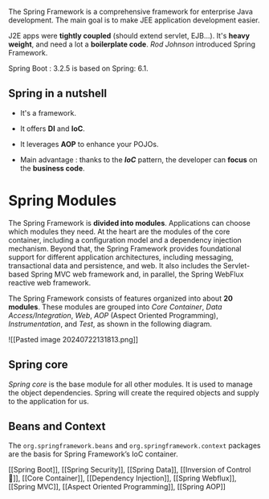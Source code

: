 The Spring Framework is a comprehensive framework for enterprise Java development. The main goal is to make JEE application development easier.

J2E apps were **tightly coupled** (should extend servlet, EJB...). It's **heavy weight**, and need a lot a **boilerplate code**. *Rod Johnson* introduced Spring Framework.

Spring Boot : 3.2.5 is based on Spring: 6.1.

## Spring in a nutshell

- It's a framework.
- It offers **DI** and **IoC**.
- It leverages **AOP** to enhance your POJOs.

- Main advantage : thanks to the ***IoC*** pattern, the developer can **focus** on the **business code**.
# Spring Modules

The Spring Framework is **divided into modules**. Applications can choose which modules they need. At the heart are the modules of the core container, including a configuration model and a dependency injection mechanism. Beyond that, the Spring Framework provides foundational support for different application architectures, including messaging, transactional data and persistence, and web. It also includes the Servlet-based Spring MVC web framework and, in parallel, the Spring WebFlux reactive web framework.

The Spring Framework consists of features organized into about **20 modules**. These modules are grouped into *Core Container*, *Data Access/Integration*, *Web*, *AOP* (Aspect Oriented Programming), *Instrumentation*, and *Test*, as shown in the following diagram.

![[Pasted image 20240722131813.png]]

## Spring core

*Spring core* is the base module for all other modules.
It is used to manage the object dependencies. Spring will create the required objects and supply to the application for us.
## Beans and Context

The `org.springframework.beans` and `org.springframework.context` packages are the basis for Spring Framework’s IoC container.


[[Spring Boot]], [[Spring Security]], [[Spring Data]], [[Inversion of Control 🔄]], [[Core Container]], [[Dependency Injection]], [[Spring Webflux]], [[Spring MVC]], [[Aspect Oriented Programming]], [[Spring AOP]]
